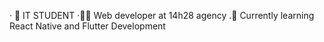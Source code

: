 · 💼  IT STUDENT 
·👨‍💻   Web developer at 14h28 agency 
.📱   Currently learning React Native and Flutter Development
